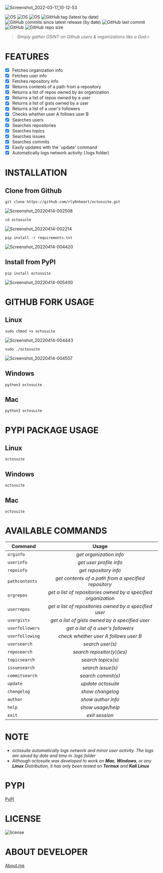![Screenshot_2022-03-17_10-12-53](https://user-images.githubusercontent.com/74001397/158868105-b5aba7e8-7342-4268-bd7a-6d6ae0bdae5a.png)

![OS](https://img.shields.io/badge/OS-GNU%2FLinux-red?style=for-the-badge&logo=Linux)
![OS](https://img.shields.io/badge/OS-Windows-blue?style=for-the-badge&logo=Windows)
![OS](https://img.shields.io/badge/OS-Mac-white?style=for-the-badge&logo=apple)
![GitHub tag (latest by date)](https://img.shields.io/github/v/tag/rly0nheart/octosuite?style=for-the-badge&logo=github)
![GitHub commits since latest release (by date)](https://img.shields.io/github/commits-since/rly0nheart/octosuite/1.5.1-beta?style=for-the-badge&logo=github)
![GitHub last commit](https://img.shields.io/github/last-commit/rly0nheart/octosuite?style=for-the-badge&logo=github)
![GitHub](https://img.shields.io/github/license/rly0nheart/octosuite?style=for-the-badge&logo=github)
![GitHub repo size](https://img.shields.io/github/repo-size/rly0nheart/octosuite?style=for-the-badge&logo=github)

> *Simply gather OSINT on Github users & organizations like a God🔥*

# FEATURES
- [x] Fetches organization info
- [x] Fetches user info
- [x] Fetches repository info
- [x] Returns contents of a path from a repository
- [x] Returns a list of repos owned by an organization
- [x] Returns a list of repos owned by a user
- [x] Returns a list of gists owned by a user
- [x] Returns a list of a user's followers
- [x] Checks whether user A follows user B
- [x] Searches users
- [x] Searches repositories
- [x] Searches topics
- [x] Searches issues
- [x] Searches commits
- [x] Easily updates with the 'update' command
- [x] Automatically logs network activity (.logs folder)

# INSTALLATION
## Clone from Github

```
git clone https://github.com/rly0nheart/octosuite.git
```
![Screenshot_20220414-002508](https://user-images.githubusercontent.com/74001397/163280996-ed0f8817-c3e3-49d8-9e15-93452cb08a3e.jpg)


```
cd octosuite
```
![Screenshot_20220414-002214](https://user-images.githubusercontent.com/74001397/163281317-158bbf7b-073f-457e-8a8a-730d4c0ed413.jpg)


```
pip install -r requirements.txt
```
![Screenshot_20220414-004420](https://user-images.githubusercontent.com/74001397/163282481-6cb5efe8-6e5a-4c2b-a8b5-7ff99f7ca293.jpg)



## Install from PyPI
```
pip install octosuite
```
![Screenshot_20220414-005400](https://user-images.githubusercontent.com/74001397/163283184-e9458439-8074-4338-938b-4588390bb6b7.jpg)


# GITHUB FORK USAGE 
## Linux
```
sudo chmod +x octosuite
```
![Screenshot_20220414-004443](https://user-images.githubusercontent.com/74001397/163282620-a5307969-bcce-49d1-ad3c-c3ea0f78fb44.jpg)


```
sudo ./octosuite
```
![Screenshot_20220414-004507](https://user-images.githubusercontent.com/74001397/163282716-41ace7fc-ee04-4c95-985e-68dd3286682c.jpg)




## Windows
```
python3 octosuite
```

## Mac
```
python3 octosuite
```

# PYPI PACKAGE USAGE
## Linux
```
octosuite
```

## Windows
```
octosuite
```

## Mac 
```
octosuite
```

# AVAILABLE COMMANDS
| Command         | Usage|
| ------------- |:---------:|
| ``orginfo`` | *get organization info*  |
| ``userinfo`` | *get user profile info*  |
| ``repoinfo`` | *get repository info*  |
| ``pathcontents``  | *get contents of a path from a specified repository* |
| ``orgrepos``      | *get a list of repositories owned by a specified organization* |
| ``userrepos``  | *get a list of repositories owned by a specified user* |
| ``usergists``  |  *get a list of gists owned by a specified user* |
| ``userfollowers``  |  *get a list of a user's followers* |
| ``userfollowing`` | *check whether user A follows user B* |
| ``usersearch`` | *search user(s)* |
| ``reposearch`` | *search repositor(y)(ies)* |
| ``topicsearch`` | *search topics(s)* |
| ``issuesearch`` | *search issue(s)* |
| ``commitsearch`` | *search commit(s)* |
| ``update`` | *update octosuite* |
| ``changelog`` | *show changelog* |
| ``author`` | *show author info* |
| ``help`` | *show usage/help* |
| ``exit`` | *exit session* |


# NOTE
* *octosuite automatically logs network and minor user activity. The logs are saved by date and time in .logs folder*
* *Although octosuite was developed to work on **Mac**, **Windows**, or any **Linux** *Distribution*, it has only been tested on **Termux** *and* **Kali Linux***

# PYPI
[PyPI](https://pypi.org/project/octosuite)

# LICENSE
![license](https://user-images.githubusercontent.com/74001397/137917929-2f2cdb0c-4d1d-4e4b-9f0d-e01589e027b5.png)

# ABOUT DEVELOPER
[About.me](https://about.me/rly0nheart)
